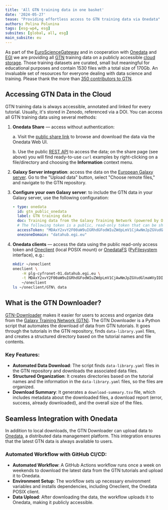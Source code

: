 ```yaml
---
title: 'All GTN training data in one basket'
date: '2024-05-27'
tease: "Providing effortless access to GTN training data via Onedata"
authors: Polina Polunina
tags: [esg-wp4, esg]
subsites: [global, all, esg]
main_subsite: eu
---
```


As part of the [EuroScienceGateway](https://eurosciencegateway.eu/) and in cooperation with [Onedata](https://onedata.org) and [EGI](https://www.egi.eu/) we are providing all [GTN](https://training.galaxyproject.org/) training data on a publicly accessible [cloud storage](https://datahub.egi.eu/share/2697e33bd34f1870b0961414b8c77753chf583). 
Those training datasets are curated, small but meaningful for educational purposes and contain 1530 files with a total size of 170Gb.
An invaluable set of resources for everyone dealing with data science and training.
Please thank the more than [350 contributors to GTN](https://training.galaxyproject.org/training-material/hall-of-fame).

## Accessing GTN Data in the Cloud

GTN training data is always accessible, annotated and linked for every tutorial. Usually, it's stored in Zenodo, referenced via a DOI.
You can access all GTN training data using several methods:

1. **Onedata Share** — access without authentication:

    a. Visit the [public share link](https://datahub.egi.eu/share/2697e33bd34f1870b0961414b8c77753chf583)
       to browse and download the data via the Onedata Web UI.

    b. Use the public [REST API](https://onedata.org/#/home/api/stable/onezone?anchor=operation/get_shared_data)
       to access the data; on the share page (see above) you will find ready-to-use `curl` examples by right-clicking on a file/directory and choosing the **Information** context menu.

2. **Galaxy Server integration**: access the data on the [European Galaxy server](https://usegalaxy.eu/). Go to the "Upload data" button, select "Choose remote files," and navigate to the GTN repository.

3. **Configure your own Galaxy server**: to include the GTN data in your Galaxy server, use the following configuration:

    ```yaml
    - type: onedata
      id: gtn_public_onedata
      label: GTN training data
      doc: Training data from the Galaxy Training Network (powered by Onedata)
      # The following token is a public, read-only token that can be shared.
      accessToken: "MDAxY2xvY2F00aW9uIGRhdGFodWIuZWdpLmV1CjAwNmJpZGVudGlmaWVyIDIvbm1kL3Vzci00yNmI4ZTZiMDlkNDdjNGFkN2E3NTU00YzgzOGE3MjgyY2NoNTNhNS9hY3QvMGJiZmY1NWU4NDRiMWJjZGEwNmFlODViM2JmYmRhNjRjaDU00YjYKMDAxNmNpZCBkYXRhLnJlYWRvbmx5CjAwNDljaWQgZGF00YS5wYXRoID00gTHpaa1pUTTROMkl4WmpjMllXVmpOMlU00WWpreU5XWmtNV00ZpT1RKbU1ETXlZMmhoWTJReAowMDJmc2lnbmF00dXJlIIQvnXp01Oey02LnaNwEkFJAyArzhHN8SlXSYFsBbSkqdqCg"
      onezoneDomain: "datahub.egi.eu"
    ```

4. **Onedata clients** — access the data using the public read-only access token and
   [Oneclient](https://www.onedata.org/#/home/documentation/21.02/user-guide/oneclient.html) (local POSIX mount)
   or [OnedataFS](https://onedata.org/#/home/documentation/21.02/user-guide/onedatafs.html) 
   ([PyFilesystem](https://www.pyfilesystem.org/) interface), e.g.:

    ```bash
    mkdir ~/oneclient
    oneclient \
        -H plg-cyfronet-01.datahub.egi.eu \
        -t MDAxY2xvY2F00aW9uIGRhdGFodWIuZWdpLmV1CjAwNmJpZGVudGlmaWVyIDIvbm1kL3Vzci00yNmI4ZTZiMDlkNDdjNGFkN2E3NTU00YzgzOGE3MjgyY2NoNTNhNS9hY3QvMGJiZmY1NWU4NDRiMWJjZGEwNmFlODViM2JmYmRhNjRjaDU00YjYKMDAxNmNpZCBkYXRhLnJlYWRvbmx5CjAwNDljaWQgZGF00YS5wYXRoID00gTHpaa1pUTTROMkl4WmpjMllXVmpOMlU00WWpreU5XWmtNV00ZpT1RKbU1ETXlZMmhoWTJReAowMDJmc2lnbmF00dXJlIIQvnXp01Oey02LnaNwEkFJAyArzhHN8SlXSYFsBbSkqdqCg \
        ~/oneclient
    ls ~/oneclient/GTN\ data
    ```

## What is the GTN Downloader?

[GTN-Downloader](https://github.com/usegalaxy-eu/gtn-downloader) makes it easier for users to access and organize data from the [Galaxy Training Network (GTN)](https://training.galaxyproject.org/).
The GTN Downloader is a Python script that automates the download of data from GTN tutorials. It goes through the tutorials in the GTN repository, finds `data-library.yaml` files,
and creates a structured directory based on the tutorial names and file contents.

### Key Features:
- **Automated Data Download**: The script finds `data-library.yaml` files in the GTN repository and downloads the associated data files.
- **Structured Organization**: It creates directories based on the tutorial names and the information in the `data-library.yaml` files, so the files are organized.
- **Download Summary**: It generates a `download-summary.tsv` file, which includes metadata about the downloaded files, a download report (error, success, already downloaded), and the overall size of the files.

## Seamless Integration with Onedata

In addition to local downloads, the GTN Downloader can upload data to [Onedata](https://onedata.org), a distributed data management platform. This integration ensures that the latest GTN data is always available to users.

### Automated Workflow with GitHub CI/CD:
- **Automated Workflow**: A GitHub Actions workflow runs once a week on weekends to download the latest data from the GTN tutorials and upload it to Onedata.
- **Environment Setup**: The workflow sets up necessary environment variables and installs dependencies, including Oneclient, the Onedata POSIX client.
- **Data Upload**: After downloading the data, the workflow uploads it to Onedata, making it publicly accessible.
